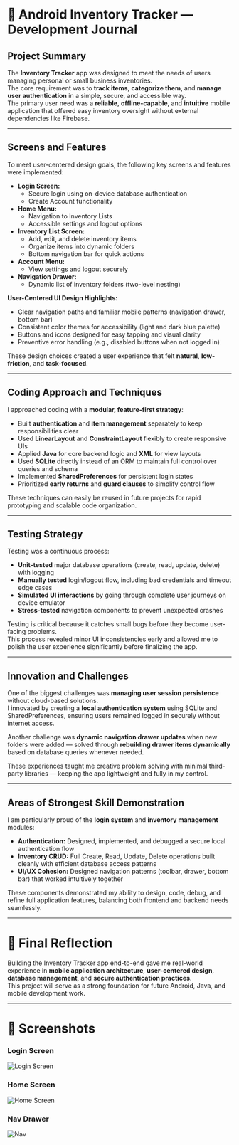 # 📓 Android Inventory Tracker — Development Journal

## Project Summary

The **Inventory Tracker** app was designed to meet the needs of users managing personal or small business inventories.  
The core requirement was to **track items**, **categorize them**, and **manage user authentication** in a simple, secure, and accessible way.  
The primary user need was a **reliable**, **offline-capable**, and **intuitive** mobile application that offered easy inventory oversight without external dependencies like Firebase.

---

## Screens and Features

To meet user-centered design goals, the following key screens and features were implemented:
- **Login Screen:**  
  - Secure login using on-device database authentication
  - Create Account functionality
- **Home Menu:**  
  - Navigation to Inventory Lists
  - Accessible settings and logout options
- **Inventory List Screen:**  
  - Add, edit, and delete inventory items
  - Organize items into dynamic folders
  - Bottom navigation bar for quick actions
- **Account Menu:**  
  - View settings and logout securely
- **Navigation Drawer:**  
  - Dynamic list of inventory folders (two-level nesting)

**User-Centered UI Design Highlights:**
- Clear navigation paths and familiar mobile patterns (navigation drawer, bottom bar)
- Consistent color themes for accessibility (light and dark blue palette)
- Buttons and icons designed for easy tapping and visual clarity
- Preventive error handling (e.g., disabled buttons when not logged in)

These design choices created a user experience that felt **natural**, **low-friction**, and **task-focused**.

---

## Coding Approach and Techniques

I approached coding with a **modular, feature-first strategy**:
- Built **authentication** and **item management** separately to keep responsibilities clear
- Used **LinearLayout** and **ConstraintLayout** flexibly to create responsive UIs
- Applied **Java** for core backend logic and **XML** for view layouts
- Used **SQLite** directly instead of an ORM to maintain full control over queries and schema
- Implemented **SharedPreferences** for persistent login states
- Prioritized **early returns** and **guard clauses** to simplify control flow

These techniques can easily be reused in future projects for rapid prototyping and scalable code organization.

---

## Testing Strategy

Testing was a continuous process:
- **Unit-tested** major database operations (create, read, update, delete) with logging
- **Manually tested** login/logout flow, including bad credentials and timeout edge cases
- **Simulated UI interactions** by going through complete user journeys on device emulator
- **Stress-tested** navigation components to prevent unexpected crashes

Testing is critical because it catches small bugs before they become user-facing problems.  
This process revealed minor UI inconsistencies early and allowed me to polish the user experience significantly before finalizing the app.

---

## Innovation and Challenges

One of the biggest challenges was **managing user session persistence** without cloud-based solutions.  
I innovated by creating a **local authentication system** using SQLite and SharedPreferences, ensuring users remained logged in securely without internet access.

Another challenge was **dynamic navigation drawer updates** when new folders were added — solved through **rebuilding drawer items dynamically** based on database queries whenever needed.

These experiences taught me creative problem solving with minimal third-party libraries — keeping the app lightweight and fully in my control.

---

## Areas of Strongest Skill Demonstration

I am particularly proud of the **login system** and **inventory management** modules:
- **Authentication:** Designed, implemented, and debugged a secure local authentication flow
- **Inventory CRUD:** Full Create, Read, Update, Delete operations built cleanly with efficient database access patterns
- **UI/UX Cohesion:** Designed navigation patterns (toolbar, drawer, bottom bar) that worked intuitively together

These components demonstrated my ability to design, code, debug, and refine full application features, balancing both frontend and backend needs seamlessly.

---

# 🚀 Final Reflection

Building the Inventory Tracker app end-to-end gave me real-world experience in **mobile application architecture**, **user-centered design**, **database management**, and **secure authentication practices**.  
This project will serve as a strong foundation for future Android, Java, and mobile development work.

---

# 📸 Screenshots

### Login Screen
![Login Screen](./screenshots/login%20page.png)

### Home Screen
![Home Screen](./screenshots/inventory.png)

### Nav Drawer
![Nav](./screenshots/Logout.png)
